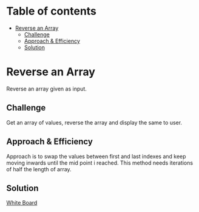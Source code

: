 Table of contents
=================

<!--ts-->
   * [Reverse an Array](#reverse-an-array)
      * [Challenge](#challenge)
      * [Approach & Efficiency](#approach-&-efficiency)
      * [Solution](#solution)
<!--te-->

# Reverse an Array
Reverse an array given as input. 

## Challenge
Get an array of values, reverse the array and display the same to user.

## Approach & Efficiency
<!-- What approach did you take? Why? What is the Big O space/time for this approach? -->
Approach is to swap the values between first and last indexes and keep moving inwards until the mid point i reached. This method needs iterations of half the length of array.

## Solution
[White Board](assets/array-reverse.jpg)